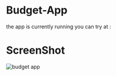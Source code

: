 # Budget-App

the app is currently running you can try at :


# ScreenShot

![budget app](https://user-images.githubusercontent.com/67188835/216522339-c0bb648d-219f-484e-9245-4f8de14e76f5.PNG)
